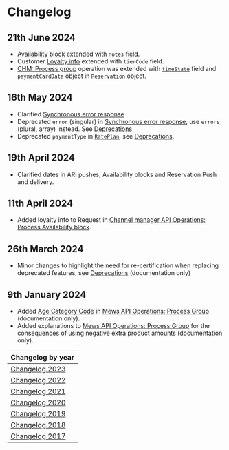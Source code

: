 # Changelog

## 21th June 2024

* [Availability block](/channel-manager-operations/availabilityBlock.md#availability-block) extended with `notes` field.
* Customer [Loyalty info](/mews-operations/reservations.md#loyalty-info) extended with `tierCode` field.
* [CHM: Process group](/channel-manager-operations/reservations.md#process-group) operation was extended with [`timeState`](/mews-operations/reservations.md#reservation-time-states) field and [`paymentCardData`](/mews-operations/reservations.md#payment-card-data) object in [`Reservation`](/mews-operations/reservations.md#reservation) object.

## 16th May 2024

* Clarified [Synchronous error response](../guidelines/responses.md#synchronous-error-response)
* Deprecated `error` (singular) in [Synchronous error response](../guidelines/responses.md#synchronous-error-response), use `errors` (plural, array) instead. See [Deprecations](../deprecations/README.md)
* Deprecated `paymentType` in [`RatePlan`](../mews-operations/configuration.md#rate-plan), see [Deprecations](../deprecations/README.md).

## 19th April 2024

* Clarified dates in ARI pushes, Availability blocks and Reservation Push and delivery.

## 11th April 2024

* Added loyalty info to Request in [Channel manager API Operations: Process Availability block](../channel-manager-operations/availabilityBlock.md#availability-block).
  
## 26th March 2024

* Minor changes to highlight the need for re-certification when replacing deprecated features, see [Deprecations](../deprecations/README.md) (documentation only)

## 9th January 2024

* Added [Age Category Code](../mews-operations/reservations.md#age-category-code) in [Mews API Operations: Process Group](../mews-operations/reservations.md#process-group) (documentation only).
* Added explanations to [Mews API Operations: Process Group](../mews-operations/reservations.md#process-group) for the consequences of using negative extra product amounts (documentation only).

| Changelog by year |
| :-- |
| [Changelog 2023](changelog2023.md) |
| [Changelog 2022](changelog2022.md) |
| [Changelog 2021](changelog2021.md) |
| [Changelog 2020](changelog2020.md) |
| [Changelog 2019](changelog2019.md) |
| [Changelog 2018](changelog2018.md) |
| [Changelog 2017](changelog2017.md) |
